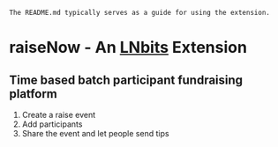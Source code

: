 `The README.md typically serves as a guide for using the extension.`

# raiseNow - An [LNbits](https://github.com/arcbtc/raisenow) Extension

## Time based batch participant fundraising platform

1. Create a raise event
2. Add participants
3. Share the event and let people send tips